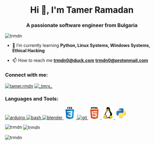 <h1 align="center">Hi 👋, I'm Tamer Ramadan</h1>
<h3 align="center">A passionate software engineer from Bulgaria</h3>

<p align="left"> <img src="https://komarev.com/ghpvc/?username=trmdn&label=Profile%20views&color=0e75b6&style=flat" alt="trmdn" /> </p>

- 🌱 I’m currently learning **Python, Linux Systems, Windows Systems, Ethical Hacking**

- 📫 How to reach me **trmdn0@duck.com** **trmdn0@protonmail.com**

<h3 align="left">Connect with me:</h3>
<p align="left">
<a href="https://instagram.com/tamer.rmdn" target="blank"><img align="center" src="https://raw.githubusercontent.com/rahuldkjain/github-profile-readme-generator/master/src/images/icons/Social/instagram.svg" alt="tamer.rmdn" height="30" width="40" /></a>
<a href="https://discord.gg/_tmrx_" target="blank"><img align="center" src="https://raw.githubusercontent.com/rahuldkjain/github-profile-readme-generator/master/src/images/icons/Social/discord.svg" alt="_tmrx_" height="30" width="40" /></a>
</p>

<h3 align="left">Languages and Tools:</h3>
<p align="left"> <a href="https://www.arduino.cc/" target="_blank" rel="noreferrer"> <img src="https://cdn.worldvectorlogo.com/logos/arduino-1.svg" alt="arduino" width="40" height="40"/> </a> <a href="https://www.gnu.org/software/bash/" target="_blank" rel="noreferrer"> <img src="https://www.vectorlogo.zone/logos/gnu_bash/gnu_bash-icon.svg" alt="bash" width="40" height="40"/> </a> <a href="https://www.blender.org/" target="_blank" rel="noreferrer"> <img src="https://download.blender.org/branding/community/blender_community_badge_white.svg" alt="blender" width="40" height="40"/> </a> <a href="https://www.w3schools.com/css/" target="_blank" rel="noreferrer"> <img src="https://raw.githubusercontent.com/devicons/devicon/master/icons/css3/css3-original-wordmark.svg" alt="css3" width="40" height="40"/> </a> <a href="https://git-scm.com/" target="_blank" rel="noreferrer"> <img src="https://www.vectorlogo.zone/logos/git-scm/git-scm-icon.svg" alt="git" width="40" height="40"/> </a> <a href="https://www.w3.org/html/" target="_blank" rel="noreferrer"> <img src="https://raw.githubusercontent.com/devicons/devicon/master/icons/html5/html5-original-wordmark.svg" alt="html5" width="40" height="40"/> </a> <a href="https://www.linux.org/" target="_blank" rel="noreferrer"> <img src="https://raw.githubusercontent.com/devicons/devicon/master/icons/linux/linux-original.svg" alt="linux" width="40" height="40"/> </a> <a href="https://www.python.org" target="_blank" rel="noreferrer"> <img src="https://raw.githubusercontent.com/devicons/devicon/master/icons/python/python-original.svg" alt="python" width="40" height="40"/> </a> </p>

<p><img align="left" src="https://github-readme-stats.vercel.app/api/top-langs?username=trmdn&show_icons=true&locale=en&layout=compact" alt="trmdn" /></p>

<p>&nbsp;<img align="center" src="https://github-readme-stats.vercel.app/api?username=trmdn&show_icons=true&locale=en" alt="trmdn" /></p>

<p><img align="center" src="https://github-readme-streak-stats.herokuapp.com/?user=trmdn&" alt="trmdn" /></p>
